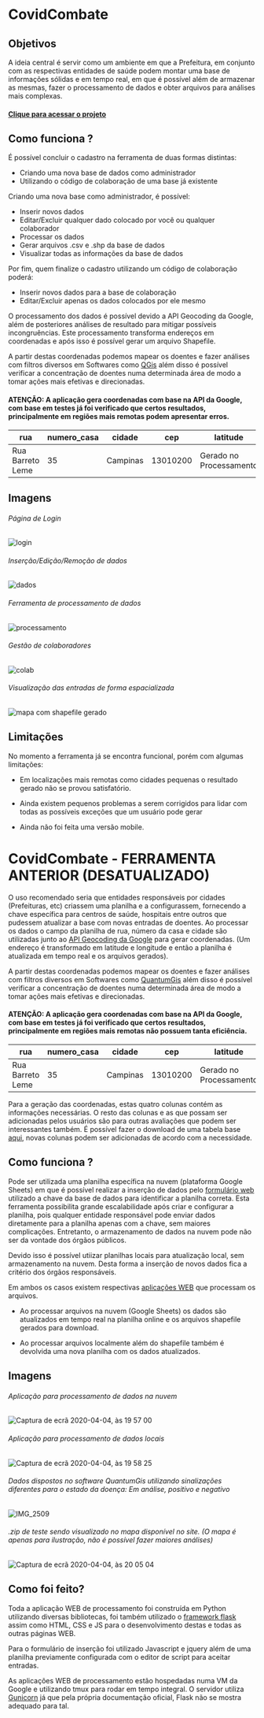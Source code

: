 # CovidCombate

## Objetivos
A ideia central é servir como um ambiente em que a Prefeitura, em conjunto com as respectivas entidades de saúde podem montar uma base de informações sólidas e em tempo real, em que é possível além de armazenar as mesmas, fazer o processamento de dados e obter arquivos para análises mais complexas.

#### [Clique para acessar o projeto](https://covidcombate.com.br)

## Como funciona ?
É possível concluir o cadastro na ferramenta de duas formas distintas:
* Criando uma nova base de dados como administrador
* Utilizando o código de colaboração de uma base já existente

Criando uma nova base como administrador, é possível:
* Inserir novos dados
* Editar/Excluir qualquer dado colocado por você ou qualquer colaborador
* Processar os dados
* Gerar arquivos .csv e .shp da base de dados
* Visualizar todas as informações da base de dados

Por fim, quem finalize o cadastro utilizando um código de colaboração poderá:
* Inserir novos dados para a base de colaboração
* Editar/Excluir apenas os dados colocados por ele mesmo

O processamento dos dados é possível devido a API Geocoding da Google, além de posteriores análises de resultado para mitigar possíveis incongruências. Este processamento transforma endereços em coordenadas e após isso é possível gerar um arquivo Shapefile.

A partir destas coordenadas podemos mapear os doentes e fazer análises com filtros diversos em Softwares como [QGis](https://qgis.org/en/site/) além disso é possível verificar a concentração de doentes numa determinada área de modo a tomar ações mais efetivas e direcionadas.

#### ATENÇÃO: A aplicação gera coordenadas com base na API da Google, com base em testes já foi verificado que certos resultados, principalmente em regiões mais remotas podem apresentar erros.

| rua                 | numero_casa  |cidade       |cep|latitude       |longitude      |
| ------------------- | ------------ |------------ | ----|---------------|---------------|
|  Rua Barreto Leme   |  35          | Campinas    | 13010200 |Gerado no Processamento|Gerado no Processamento|

## Imagens

###### Página de Login
![login](https://user-images.githubusercontent.com/56345369/79779697-b1094680-8332-11ea-8ac0-eccd7825d243.png)

###### Inserção/Edição/Remoção de dados
![dados](https://user-images.githubusercontent.com/56345369/79779800-db5b0400-8332-11ea-8b61-8af429bad88a.png)

###### Ferramenta de processamento de dados
![processamento](https://user-images.githubusercontent.com/56345369/79779862-f7f73c00-8332-11ea-90a4-3cde93483106.png)

###### Gestão de colaboradores
![colab](https://user-images.githubusercontent.com/56345369/79780938-9d5edf80-8334-11ea-8926-df7dbe2d5ce3.png)

###### Visualização das entradas de forma espacializada
![mapa com shapefile gerado](https://user-images.githubusercontent.com/56345369/79780022-342a9c80-8333-11ea-9c47-67bc4f33702e.png)

## Limitações

No momento a ferramenta já se encontra funcional, porém com algumas limitações:

  * Em localizações mais remotas como cidades pequenas o resultado gerado não se provou satisfatório.
  
  * Ainda existem pequenos problemas a serem corrigidos para lidar com todas as possíveis exceções que um usuário pode gerar
 
  * Ainda não foi feita uma versão mobile. 

# CovidCombate - FERRAMENTA ANTERIOR (DESATUALIZADO)

O uso recomendado seria que entidades responsáveis por cidades (Prefeituras, etc) criassem uma planilha e a configurassem, fornecendo a chave específica para centros de saúde, hospitais entre outros que pudessem atualizar a base com novas entradas de doentes.
Ao processar os dados o campo da planilha de rua, número da casa e cidade são utilizadas junto ao [API Geocoding da Google](https://developers.google.com/maps/documentation/geocoding/intro) para gerar coordenadas. (Um endereço é transformado em latitude e longitude e então a planilha é atualizada em tempo real e os arquivos gerados). 

A partir destas coordenadas podemos mapear os doentes e fazer análises com filtros diversos em Softwares como [QuantumGis](https://qgis.org/en/site/) além disso é possível verificar a concentração de doentes numa determinada área de modo a tomar ações mais efetivas e direcionadas.

#### ATENÇÃO: A aplicação gera coordenadas com base na API da Google, com base em testes já foi verificado que certos resultados, principalmente em regiões mais remotas não possuem tanta eficiência.

| rua                 | numero_casa  |cidade       |cep|latitude       |longitude      |
| ------------------- | ------------ |------------ | ----|---------------|---------------|
|  Rua Barreto Leme   |  35          | Campinas    | 13010200 |Gerado no Processamento|Gerado no Processamento|

Para a geração das coordenadas, estas quatro colunas contém as informações necessárias. O resto das colunas e as que possam ser adicionadas pelos usuários são para outras avaliações que podem ser interessantes também. É possível fazer o download de  uma tabela base [aqui](https://covidcombate.com.br/escolhaprocessamento.html), novas colunas podem ser adicionadas de acordo com a necessidade.

## Como funciona ?
Pode ser utilizada uma planilha específica na nuvem (plataforma Google Sheets) em que é possível realizar a inserção de dados pelo [formulário web](https://covidcombate.com.br/avisoFormulario.html) utilizado a chave da base de dados para identificar a planilha correta. Esta ferramenta possibilita grande escalabilidade após criar e configurar a planilha, pois qualquer entidade responsável pode enviar dados diretamente para a planilha apenas com a chave, sem maiores complicações. Entretanto, o armazenamento de dados na nuvem pode não ser da vontade dos órgãos públicos.

Devido isso é possível utiizar planilhas locais para atualização local, sem armazenamento na nuvem. Desta forma a inserção de novos dados fica a critério dos órgãos responsáveis. 

Em ambos os casos existem respectivas [aplicações WEB](https://covidcombate.com.br/escolhaprocessamento.html) que processam os arquivos.

* Ao processar arquivos na nuvem (Google Sheets) os dados são atualizados em tempo real na planilha online e os arquivos shapefile gerados para download.

* Ao processar arquivos localmente além do shapefile também é devolvida uma nova planilha com os dados atualizados.

## Imagens

###### Aplicação para processamento de dados na nuvem
![Captura de ecrã 2020-04-04, às 19 57 00](https://user-images.githubusercontent.com/56345369/78459084-78b90580-76ae-11ea-9d59-d2b22d0a363b.png)

###### Aplicação para processamento de dados locais
![Captura de ecrã 2020-04-04, às 19 58 25](https://user-images.githubusercontent.com/56345369/78459115-ac942b00-76ae-11ea-8c8c-36e32d202aae.png)

###### Dados dispostos no software QuantumGis utilizando sinalizações diferentes para o estado da doença: Em análise, positivo e negativo
![IMG_2509](https://user-images.githubusercontent.com/56345369/78459169-17ddfd00-76af-11ea-93c2-420281d159a5.JPG)

###### .zip de teste sendo visualizado no mapa disponível no site. (O mapa é apenas para ilustração, não é possível fazer maiores análises)
![Captura de ecrã 2020-04-04, às 20 05 04](https://user-images.githubusercontent.com/56345369/78459263-bbc7a880-76af-11ea-90f4-4051979ff39f.png)

## Como foi feito?

Toda a aplicação WEB de processamento foi construída em Python utilizando diversas bibliotecas, foi também utilizado o [framework flask](https://flask.palletsprojects.com/en/1.1.x/) assim como HTML, CSS e JS para o desenvolvimento destas e todas as outras páginas WEB.

Para o formulário de inserção foi utilizado Javascript e jquery além de uma planilha previamente configurada com o editor de script para aceitar entradas.

As aplicações WEB de processamento estão hospedadas numa VM da Google e utilizando tmux para rodar em tempo integral. O servidor utiliza [Gunicorn](https://gunicorn.org) já que pela própria documentação oficial, Flask não se mostra adequado para tal.







